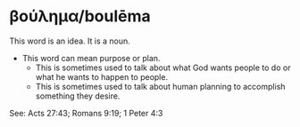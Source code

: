 # βούλημα/boulēma
This word is an idea. It is a noun.

* This word can mean purpose or plan.
    * This is sometimes used to talk about what God wants people to do or what he wants to happen to people.
    * This is sometimes used to talk about human planning to accomplish something they desire.

See: Acts 27:43; Romans 9:19; 1 Peter 4:3
